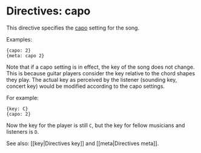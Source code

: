 # Directives: capo

This directive specifies the [capo](https://en.wikipedia.org/wiki/Capo) setting for the song. 

Examples:

    {capo: 2}
    {meta: capo 2}

Note that if a capo setting is in effect, the key of the song does not change. This is because guitar players consider the key relative to the chord shapes they play. The actual key as perceived by the listener (sounding key, concert key) would be modified according to the capo settings.

For example:

    {key: C}
    {capo: 2}

Now the key for the player is still `C`, but the key for fellow musicians and listeners is `D`.

See also: [[key|Directives key]] and [[meta|Directives meta]].
